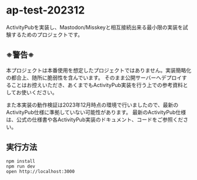 # ap-test-202312

ActivityPubを実装し、Mastodon/Misskeyと相互接続出来る最小限の実装を試験するためのプロジェクトです。

## ※警告※

本プロジェクトは本番使用を想定したプロジェクトではありません。実装簡略化の都合上、随所に脆弱性を含んでいます。
そのまま公開サーバーへデプロイすることはお控えいただき、あくまでもActivityPub実装を行う上での参考資料としてお使いください。

また本実装の動作検証は2023年12月時点の環境で行いましたので、最新のActivityPub仕様に準拠していない可能性があります。
最新のActivityPub仕様は、公式の仕様書や各ActivityPub実装のドキュメント、コードをご参照ください。

## 実行方法

```
npm install
npm run dev
open http://localhost:3000
```
